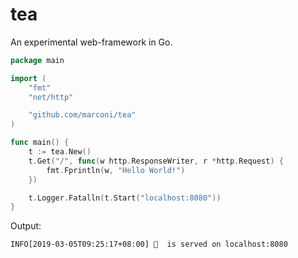 # tea
An experimental web-framework in Go.

```go
package main

import (
	"fmt"
	"net/http"

	"github.com/marconi/tea"
)

func main() {
	t := tea.New()
	t.Get("/", func(w http.ResponseWriter, r *http.Request) {
		fmt.Fprintln(w, "Hello World!")
	})

	t.Logger.Fatalln(t.Start("localhost:8080"))
}
```

Output:

```
INFO[2019-03-05T09:25:17+08:00] 🍵  is served on localhost:8080  
```
